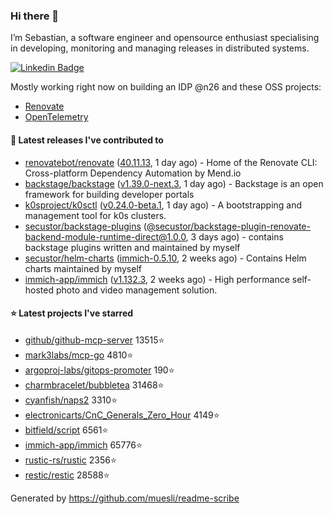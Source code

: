 ### Hi there 👋

I’m Sebastian, a software engineer and opensource enthusiast specialising in developing, monitoring and managing releases in distributed systems.    

[![Linkedin Badge](https://img.shields.io/badge/-LinkedIn-blue?style=flat&logo=Linkedin&logoColor=white&link=https://www.linkedin.com/in/sebastian-poxhofer/)](https://www.linkedin.com/in/sebastian-poxhofer/)

Mostly working right now on building an IDP @n26 and these OSS projects:
- [Renovate](https://github.com/renovatebot/renovate)
- [OpenTelemetry](https://github.com/open-telemetry)



#### 🚀 Latest releases I've contributed to

- [renovatebot/renovate](https://github.com/renovatebot/renovate) ([40.11.13](https://github.com/renovatebot/renovate/releases/tag/40.11.13), 1 day ago) - Home of the Renovate CLI: Cross-platform Dependency Automation by Mend.io
- [backstage/backstage](https://github.com/backstage/backstage) ([v1.39.0-next.3](https://github.com/backstage/backstage/releases/tag/v1.39.0-next.3), 1 day ago) - Backstage is an open framework for building developer portals
- [k0sproject/k0sctl](https://github.com/k0sproject/k0sctl) ([v0.24.0-beta.1](https://github.com/k0sproject/k0sctl/releases/tag/v0.24.0-beta.1), 1 day ago) - A bootstrapping and management tool for k0s clusters.
- [secustor/backstage-plugins](https://github.com/secustor/backstage-plugins) ([@secustor/backstage-plugin-renovate-backend-module-runtime-direct@1.0.0](https://github.com/secustor/backstage-plugins/releases/tag/%40secustor/backstage-plugin-renovate-backend-module-runtime-direct%401.0.0), 3 days ago) - contains backstage plugins written and maintained by myself
- [secustor/helm-charts](https://github.com/secustor/helm-charts) ([immich-0.5.10](https://github.com/secustor/helm-charts/releases/tag/immich-0.5.10), 2 weeks ago) - Contains Helm charts maintained by myself
- [immich-app/immich](https://github.com/immich-app/immich) ([v1.132.3](https://github.com/immich-app/immich/releases/tag/v1.132.3), 2 weeks ago) - High performance self-hosted photo and video management solution.

#### ⭐ Latest projects I've starred

- [github/github-mcp-server](https://github.com/github/github-mcp-server) 13515⭐
- [mark3labs/mcp-go](https://github.com/mark3labs/mcp-go) 4810⭐
- [argoproj-labs/gitops-promoter](https://github.com/argoproj-labs/gitops-promoter) 190⭐
- [charmbracelet/bubbletea](https://github.com/charmbracelet/bubbletea) 31468⭐
- [cyanfish/naps2](https://github.com/cyanfish/naps2) 3310⭐
- [electronicarts/CnC_Generals_Zero_Hour](https://github.com/electronicarts/CnC_Generals_Zero_Hour) 4149⭐
- [bitfield/script](https://github.com/bitfield/script) 6561⭐
- [immich-app/immich](https://github.com/immich-app/immich) 65776⭐
- [rustic-rs/rustic](https://github.com/rustic-rs/rustic) 2356⭐
- [restic/restic](https://github.com/restic/restic) 28588⭐



Generated by https://github.com/muesli/readme-scribe
